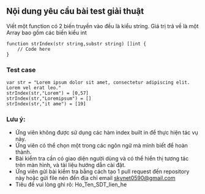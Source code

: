 ## Nội dung yêu cầu bài test giải thuật

Viết một function có 2 biến truyền vào đều là kiểu string. Giá trị trả về là một Array bao gồm các biến kiểu int

```
function strIndex(str string,substr string) []int {
    // Code here
}
```

### Test case

```
var str = "Lorem ipsum dolor sit amet, consectetur adipiscing elit. Lorem vel erat leo."
strIndex(str,"Lorem") = [0,57]
strIndex(str,"Loremipsum") = []
strIndex(str,"it ame") = [19]
```

### Lưu ý: 
+ Ứng viên không được sử dụng các hàm index built in để thực hiện tác vụ này. 
+ Ứng viên có thể chọn một trong các ngôn ngữ mà mình biết để hoàn thành.
+ Bài kiểm tra cần có giao diện người dùng và có thể hiển thị tương tác trên màn hình, và tài liệu hướng dẫn cài đặt.
+ Ứng viên gửi bài kiểm tra bằng cách tạo 1 pull request đến repository này hoặc gửi file nén đến địa chỉ email skynet0590@gmail.com
+ Tiêu đề vui lòng ghi rõ: Ho_Ten_SDT_lien_he